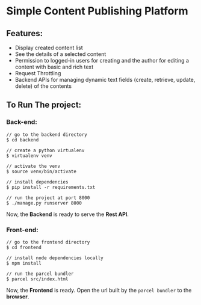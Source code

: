# Simple Content Publishing Platform


## Features:
- Display created content list
- See the details of a selected content
- Permission to logged-in users for creating and 
the author for editing a content with basic and rich text
- Request Throttling
- Backend APIs for managing dynamic text fields (create, 
retrieve, update, delete) of the contents


## To Run The project:

### Back-end:

```
// go to the backend directory
$ cd backend

// create a python virtualenv
$ virtualenv venv

// activate the venv
$ source venv/bin/activate

// install dependencies
$ pip install -r requirements.txt

// run the project at port 8000
$ ./manage.py runserver 8000
```
Now, the **Backend** is ready to serve the **Rest API**.


### Front-end:
```
// go to the frontend directory
$ cd frontend

// install node dependencies locally
$ npm install

// run the parcel bundler
$ parcel src/index.html
```
Now, the **Frontend** is ready. Open the url built by the `parcel bundler` to the **browser**.
